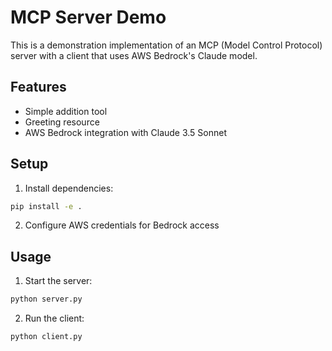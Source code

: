 # MCP Server Demo

This is a demonstration implementation of an MCP (Model Control Protocol) server with a client that uses AWS Bedrock's Claude model.

## Features

- Simple addition tool
- Greeting resource
- AWS Bedrock integration with Claude 3.5 Sonnet

## Setup

1. Install dependencies:
```bash
pip install -e .
```

2. Configure AWS credentials for Bedrock access

## Usage

1. Start the server:
```bash
python server.py
```

2. Run the client:
```bash
python client.py
```